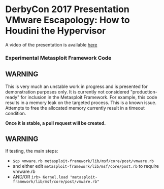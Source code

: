 # DerbyCon 2017 Presentation VMware Escapology: How to Houdini the Hypervisor

A video of the presentation is available [here](https://www.youtube.com/watch?v=uRemWLNBSZg)

### Experimental Metasploit Framework Code
 
  ## WARNING
  
  This is very much an unstable work in progress and is presented for 
  demonstration purposes only. It is currently not considered "production-ready" 
  for inclusion in the Metasploit Framework. For example, this code results
  in a memory leak on the targeted process. This is a known issue. Attempts
  to free the allocated memory currently result in a timeout condition.
  
  **Once it is stable, a pull request will be created.**
  
  ## WARNING

 If testing, the main steps:
  * `$cp vmware.rb metasploit-framework/lib/msf/core/post/vmware.rb`
  * and either edit `metasploit-framework/lib/msf/core/post.rb` to require vmware.rb
  * AND/OR `irb> Kernel.load "metasploit-framework/lib/msf/core/post/vmware.rb"`
